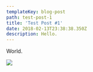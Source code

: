 ```yaml
---
templateKey: blog-post
path: test-post-1
title: 'Test Post #1'
date: 2018-02-13T23:38:38.350Z
description: Hello.
---
```

World.

![](/img/fleur.png)
